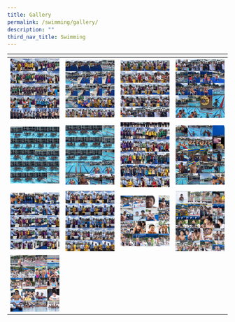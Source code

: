 ```yaml
---
title: Gallery
permalink: /swimming/gallery/
description: ""
third_nav_title: Swimming
---
```



<table>
<thead>
  <tr>
    <th style="width:200px"></th>
    <th style="width:200px"></th>
    <th style="width:200px"></th>
		<th style="width:200px"></th>
  </tr>
</thead>
<tbody>
  <tr>
    <td style ="text-align:center"><a href="/images/swim%201.jpeg"> <img src="/images/swim%201.jpeg" style="width:200px"></a></td>
    <td style ="text-align:center"><a href="/images/swim%202.jpeg"> <img src="/images/swim%202.jpeg" style="width:200px"></a></td>
    <td style ="text-align:center"><a href="/images/swim%203.jpeg"> <img src="/images/swim%203.jpeg" style="width:200px; height: 130px"></a></td>
    <td style ="text-align:center"><a href="/images/swim%204.jpeg"> <img src="/images/swim%204.jpeg" style="width:200px"></a></td>
  </tr>
   <tr>
    <td style ="text-align:center"><a href="/images/swim%205.jpeg"> <img src="/images/swim%205.jpeg" style="width:200px; height: 130px"></a></td>
    <td style ="text-align:center"><a href="/images/swim%206.jpeg"> <img src="/images/swim%206.jpeg" style="width:200px"></a></td>
    <td style ="text-align:center"><a href="/images/swim%207.jpeg"> <img src="/images/swim%207.jpeg" style="width:200px"></a></td>
    <td style ="text-align:center"><a href="/images/swim%208.jpeg"> <img src="/images/swim%208.jpeg" style="width:200px"></a></td>
  </tr>
	<tr>
    <td style ="text-align:center"><a href="/images/swim%209.jpeg"> <img src="/images/swim%209.jpeg" style="width:200px; height: 130px"></a></td>
    <td style ="text-align:center"><a href="/images/swim%2010.jpeg"> <img src="/images/swim%2010.jpeg" style="width:200px"></a></td>
		<td style ="text-align:center"><a href="/images/swim%2011.jpeg"> <img src="/images/swim%2011.jpeg" style="width:200px"></a></td>
		<td style ="text-align:center"><a href="/images/swim%2012.jpeg"> <img src="/images/swim%2012.jpeg" style="width:200px"></a></td>
	</tr>
	<tr>
    <td style ="text-align:center"><a href="/images/swim%2013.jpeg"> <img src="/images/swim%2013.jpeg" style="width:200px; height: 130px"></a></td>
	</tr>
</tbody>
</table>